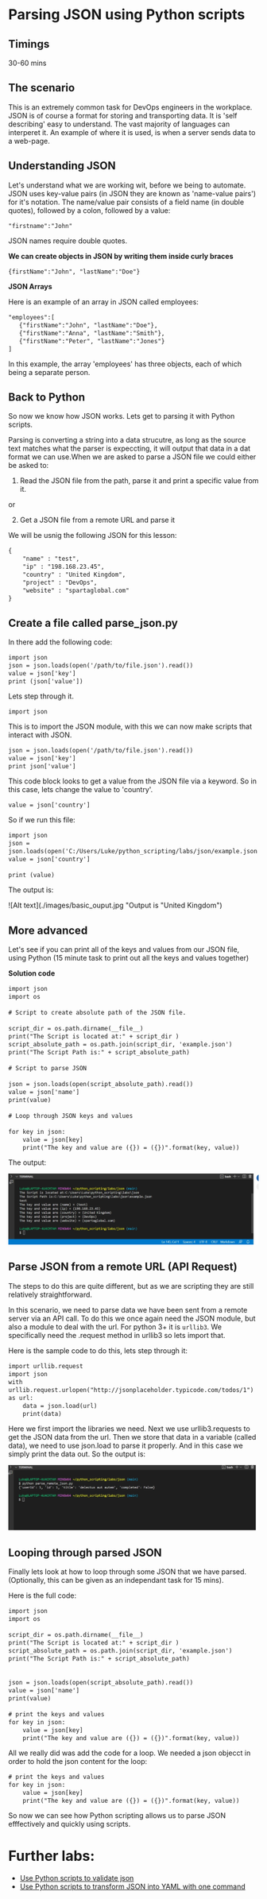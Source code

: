# Parsing JSON using Python scripts

## Timings

30-60 mins

## The scenario

This is an extremely common task for DevOps engineers in the workplace. JSON is of course a format for storing and transporting data. It is 'self describing' easy to understand. The vast majority of languages can interperet it. An example of where it is used, is when a server sends data to a web-page.

## Understanding JSON

Let's understand what we are working wit, before we being to automate. JSON uses key-value pairs (in JSON they are known as 'name-value pairs')  for it's notation. The name/value pair consists of a field name (in double quotes), followed by a colon, followed by a value:

```
"firstname":"John"
```

JSON names require double quotes.

**We can create objects in JSON by writing them inside curly braces**
 
 ```
 {firstName":"John", "lastName":"Doe"}
 ```

 **JSON Arrays**

 Here is an example of an array in JSON called employees:

 ```
"employees":[
    {"firstName":"John", "lastName":"Doe"},
    {"firstName":"Anna", "lastName":"Smith"},
    {"firstName":"Peter", "lastName":"Jones"}
]
 ```

In this example, the array 'employees' has three objects, each of which being a separate person.

## Back to Python

So now we know how JSON works. Lets get to parsing it with Python scripts.

Parsing is converting a string into a data strucutre, as long as the source text matches what the parser is expeccting, it will output that data in a dat format we can use.When we are asked to parse a JSON file we could either be asked to:

1. Read the JSON file from the path, parse it and print a specific value from it.

or

2. Get a JSON file from a remote URL and parse it

We will be usnig the following JSON for this lesson:

```
{
    "name" : "test",
    "ip" : "198.168.23.45",
    "country" : "United Kingdom",
    "project" : "DevOps",
    "website" : "spartaglobal.com"
}
```

## Create a file called parse_json.py

In there add the following code:

```
import json
json = json.loads(open('/path/to/file.json').read())
value = json['key']
print (json['value'])
```

Lets step through it.

```
import json
```

This is to import the JSON module, with this we can now make scripts that interact with JSON.

```
json = json.loads(open('/path/to/file.json').read())
value = json['key']
print json['value']
```

This code block looks to get a value from the JSON file via a keyword. So in this case, lets change the value to 'country'.

```
value = json['country']
```

So if we run this file:

```
import json
json = json.loads(open('C:/Users/Luke/python_scripting/labs/json/example.json').read())
value = json['country']

print (value)
```

The output is:

![Alt text](./images/basic_ouput.jpg "Output is "United Kingdom")

## More advanced

Let's see if you can print all of the keys and values from our JSON file, using Python
(15 minute task to print out all the keys and values together)

**Solution code**

```
import json
import os

# Script to create absolute path of the JSON file.

script_dir = os.path.dirname(__file__)
print("The Script is located at:" + script_dir )
script_absolute_path = os.path.join(script_dir, 'example.json')
print("The Script Path is:" + script_absolute_path)

# Script to parse JSON

json = json.loads(open(script_absolute_path).read())
value = json['name']
print(value)

# Loop through JSON keys and values

for key in json:
    value = json[key]
    print("The key and value are ({}) = ({})".format(key, value))
```

The output:

![Alt text](./images/full_ouput.jpg "Whole JSON file outputted")

## Parse JSON from a remote URL (API Request)

The steps to do this are quite different, but as we are scripting they are still relatively straightforward.

In this scenario, we need to parse data we have been sent from a remote server via an API call. To do this we once again need the JSON module, but also a module to deal with the url. For python 3+ it is `urllib3`. We specifically need the .request method in urllib3 so lets import that.

Here is the sample code to do this, lets step through it:

```
import urllib.request
import json 
with urllib.request.urlopen("http://jsonplaceholder.typicode.com/todos/1") as url:
    data = json.load(url)
    print(data)
```

Here we first import the libraries we need. Next we use urllib3.requests to get the JSON data from the url. Then we store that data in a variable (called data), we need to use json.load to parse it properly. And in this case we simply print the data out. So the output is:

![Alt text](./images/url_output.jpg "Test url JSON outputted")

## Looping through parsed JSON

Finally lets look at how to loop through some JSON that we have parsed.
(Optionally, this can be given as an independant task for 15 mins).

Here is the full code:

```
import json
import os

script_dir = os.path.dirname(__file__)
print("The Script is located at:" + script_dir )
script_absolute_path = os.path.join(script_dir, 'example.json')
print("The Script Path is:" + script_absolute_path)


json = json.loads(open(script_absolute_path).read())
value = json['name']
print(value)

# print the keys and values
for key in json:
    value = json[key]
    print("The key and value are ({}) = ({})".format(key, value))
```

All we really did was add the code for a loop. We needed a json objecct in order to hold the json content for the loop:

```
# print the keys and values
for key in json:
    value = json[key]
    print("The key and value are ({}) = ({})".format(key, value))
```

So now we can see how Python scripting allows us to parse JSON efffectively and quickly using scripts.

# Further labs:

* [Use Python scripts to validate json](https://github.com/LSF970/python_scripting/tree/main/labs/02_json/check_json)
* [Use Python scripts to transform JSON into YAML with one command](https://github.com/LSF970/python_scripting/tree/main/labs/02_json/json2yaml)